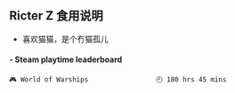 ## Ricter Z 食用说明
- 喜欢猫猫，是个冇猫孤儿

<!-- steam-box start -->
#### - Steam playtime leaderboard
```text
🎮 World of Warships                 🕘 180 hrs 45 mins
```
<!-- Powered by https://github.com/YouEclipse/steam-box . -->
<!-- steam-box end -->
